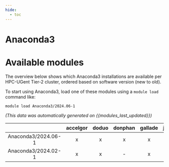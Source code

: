 ```yaml
---
hide:
  - toc
---
```


Anaconda3
=========

# Available modules


The overview below shows which Anaconda3 installations are available per HPC-UGent Tier-2 cluster, ordered based on software version (new to old).

To start using Anaconda3, load one of these modules using a `module load` command like:

```shell
module load Anaconda3/2024.06-1
```

*(This data was automatically generated on {{modules_last_updated}})*  

| |accelgor|doduo|donphan|gallade|joltik|litleo|shinx|
| :---: | :---: | :---: | :---: | :---: | :---: | :---: | :---: |
|Anaconda3/2024.06-1|x|x|x|x|x|x|x|
|Anaconda3/2024.02-1|x|x|-|x|-|x|x|
